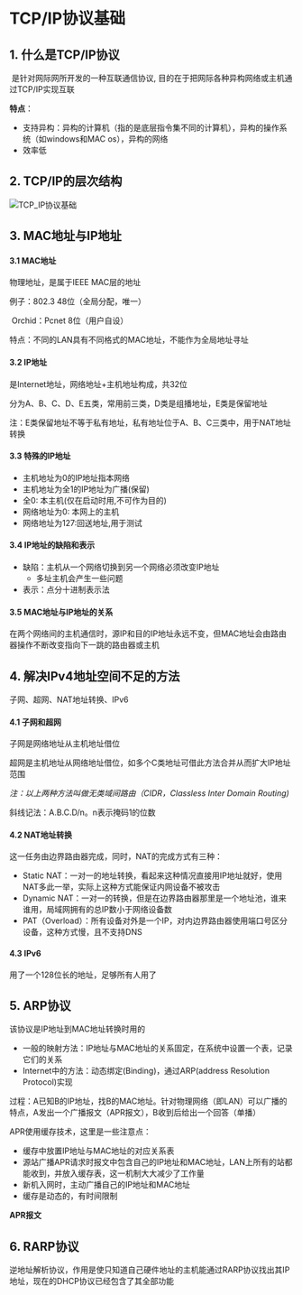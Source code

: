 # TCP/IP协议基础


## 1. 什么是TCP/IP协议

​	是针对网际网所开发的一种互联通信协议, 目的在于把网际各种异构网络或主机通过TCP/IP实现互联

**特点**：

- 支持异构：异构的计算机（指的是底层指令集不同的计算机），异构的操作系统（如windows和MAC os），异构的网络
- 效率低

## 2. TCP/IP的层次结构

![TCP_IP协议基础](https://s2.ax1x.com/2020/02/19/3EEC0s.png)



## 3. MAC地址与IP地址

#### 3.1 MAC地址

物理地址，是属于IEEE MAC层的地址

例子：802.3   48位（全局分配，唯一）

​	    Orchid：Pcnet  8位（用户自设）

特点：不同的LAN具有不同格式的MAC地址，不能作为全局地址寻址

#### 3.2 IP地址

是Internet地址，网络地址+主机地址构成，共32位

分为A、B、C、D、E五类，常用前三类，D类是组播地址，E类是保留地址

注：E类保留地址不等于私有地址，私有地址位于A、B、C三类中，用于NAT地址转换

#### 3.3 特殊的IP地址

- 主机地址为0的IP地址指本网络
- 主机地址为全1的IP地址为广播(保留)
- 全0: 本主机(仅在启动时用,不可作为目的)
- 网络地址为0: 本网上的主机
- 网络地址为127:回送地址,用于测试

#### 3.4 IP地址的缺陷和表示

- 缺陷：主机从一个网络切换到另一个网络必须改变IP地址
  - 多址主机会产生一些问题
- 表示：点分十进制表示法

#### 3.5 MAC地址与IP地址的关系

在两个网络间的主机通信时，源IP和目的IP地址永远不变，但MAC地址会由路由器操作不断改变指向下一跳的路由器或主机

## 4. 解决IPv4地址空间不足的方法

子网、超网、NAT地址转换、IPv6

#### 4.1 子网和超网

子网是网络地址从主机地址借位

超网是主机地址从网络地址借位，如多个C类地址可借此方法合并从而扩大IP地址范围

*注：以上两种方法叫做无类域间路由（CIDR，Classless Inter Domain Routing)*

斜线记法：A.B.C.D/n。n表示掩码1的位数

#### 4.2 NAT地址转换

这一任务由边界路由器完成，同时，NAT的完成方式有三种：

- Static NAT：一对一的地址转换，看起来这种情况直接用IP地址就好，使用NAT多此一举，实际上这种方式能保证内网设备不被攻击
- Dynamic NAT：一对一的转换，但是在边界路由器那里是一个地址池，谁来谁用，局域网拥有的总IP数小于网络设备数
- PAT（Overload）：所有设备对外是一个IP，对内边界路由器使用端口号区分设备，这种方式慢，且不支持DNS

#### 4.3 IPv6

用了一个128位长的地址，足够所有人用了

## 5. ARP协议

该协议是IP地址到MAC地址转换时用的

- 一般的映射方法：IP地址与MAC地址的关系固定，在系统中设置一个表，记录它们的关系
- Internet中的方法：动态绑定(Binding)，通过ARP(address Resolution Protocol)实现

过程：A已知B的IP地址，找B的MAC地址。针对物理网络（即LAN）可以广播的特点，A发出一个广播报文（APR报文），B收到后给出一个回答（单播）

APR使用缓存技术，这里是一些注意点：

- 缓存中放置IP地址与MAC地址的对应关系表
- 源站广播APR请求时报文中包含自己的IP地址和MAC地址，LAN上所有的站都能收到，并放入缓存表，这一机制大大减少了工作量
- 新机入网时，主动广播自己的IP地址和MAC地址
- 缓存是动态的，有时间限制

**APR报文**

## 6. RARP协议

逆地址解析协议，作用是使只知道自己硬件地址的主机能通过RARP协议找出其IP地址，现在的DHCP协议已经包含了其全部功能

